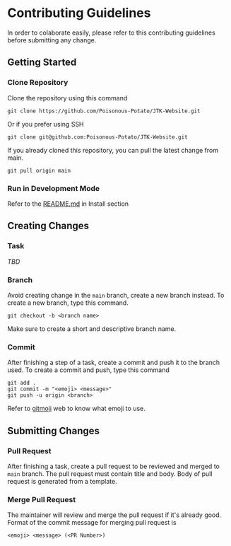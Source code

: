 # Contributing Guidelines

In order to colaborate easily, please refer to this contributing guidelines before submitting any change. 

## Getting Started

### Clone Repository

Clone the repository using this command

```
git clone https://github.com/Poisonous-Potato/JTK-Website.git
```

Or if you prefer using SSH

```
git clone git@github.com:Poisonous-Potato/JTK-Website.git
```

If you already cloned this repository, you can pull the latest change from main.

```
git pull origin main
```

### Run in Development Mode

Refer to the [README.md](README.md) in Install section

## Creating Changes

### Task

*TBD*

### Branch

Avoid creating change in the `main` branch, create a new branch instead. To create a new branch, type this command.

```
git checkout -b <branch name>
```

Make sure to create a short and descriptive branch name.

### Commit

After finishing a step of a task, create a commit and push it to the branch used. To create a commit and push, type this command

```
git add .
git commit -m "<emoji> <message>"
git push -u origin <branch>
```

Refer to [gitmoji](https://gitmoji.dev) web to know what emoji to use.

## Submitting Changes

### Pull Request

After finishing a task, create a pull request to be reviewed and merged to `main` branch. The pull request must contain title and body. Body of pull request is generated from a template.

### Merge Pull Request

The maintainer will review and merge the pull request if it's already good. Format of the commit message for merging pull request is 

```
<emoji> <message> (<PR Number>)
```
